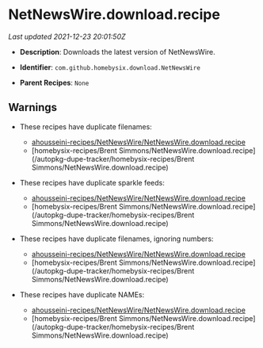 # NetNewsWire.download.recipe

_Last updated 2021-12-23 20:01:50Z_

- **Description**: Downloads the latest version of NetNewsWire.

- **Identifier**: `com.github.homebysix.download.NetNewsWire`

- **Parent Recipes**: `None`


## Warnings

- These recipes have duplicate filenames:
    - [ahousseini-recipes/NetNewsWire/NetNewsWire.download.recipe](/autopkg-dupe-tracker/ahousseini-recipes/NetNewsWire/NetNewsWire.download.recipe)
    - [homebysix-recipes/Brent Simmons/NetNewsWire.download.recipe](/autopkg-dupe-tracker/homebysix-recipes/Brent Simmons/NetNewsWire.download.recipe)

- These recipes have duplicate sparkle feeds:
    - [ahousseini-recipes/NetNewsWire/NetNewsWire.download.recipe](/autopkg-dupe-tracker/ahousseini-recipes/NetNewsWire/NetNewsWire.download.recipe)
    - [homebysix-recipes/Brent Simmons/NetNewsWire.download.recipe](/autopkg-dupe-tracker/homebysix-recipes/Brent Simmons/NetNewsWire.download.recipe)

- These recipes have duplicate filenames, ignoring numbers:
    - [ahousseini-recipes/NetNewsWire/NetNewsWire.download.recipe](/autopkg-dupe-tracker/ahousseini-recipes/NetNewsWire/NetNewsWire.download.recipe)
    - [homebysix-recipes/Brent Simmons/NetNewsWire.download.recipe](/autopkg-dupe-tracker/homebysix-recipes/Brent Simmons/NetNewsWire.download.recipe)

- These recipes have duplicate NAMEs:
    - [ahousseini-recipes/NetNewsWire/NetNewsWire.download.recipe](/autopkg-dupe-tracker/ahousseini-recipes/NetNewsWire/NetNewsWire.download.recipe)
    - [homebysix-recipes/Brent Simmons/NetNewsWire.download.recipe](/autopkg-dupe-tracker/homebysix-recipes/Brent Simmons/NetNewsWire.download.recipe)